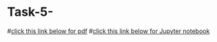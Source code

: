 # Task-5-
#[click this link below for pdf](https://1drv.ms/b/c/c5f625e6d9d290fa/EVwJpDPD3sNBqDXqa_JbVTABtslNBelcu_QTaWvzHptgGg?e=HVwU86)
#[click this link below for Jupyter notebook](https://1drv.ms/u/c/c5f625e6d9d290fa/EYGzrFLS5MdIv66qB4MLyJMB-G8gmO8m7wZDrXAuHkBBow?e=p2y2na)


